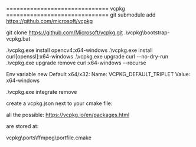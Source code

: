 ============================== vcpkg ============================== 
git submodule add https://github.com/microsoft/vcpkg





git clone https://github.com/Microsoft/vcpkg.git
.\vcpkg\bootstrap-vcpkg.bat

.\vcpkg.exe install opencv4:x64-windows
.\vcpkg.exe install curl[openssl]:x64-windows
.\vcpkg.exe  upgrade curl --no-dry-run
.\vcpkg.exe  upgrade remove curl:x64-windows --recurse

Env variable  new 
Default x64/x32:
Name:  VCPKG_DEFAULT_TRIPLET
Value: x64-windows


.\vcpkg.exe integrate remove 



create a vcpkg.json next to your cmake file:


all the possible:
https://vcpkg.io/en/packages.html

are stored at:

vcpkg\ports\ffmpeg\portfile.cmake
